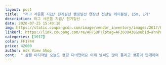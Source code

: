 ```yaml
---
layout: post 
title:  "러그 사은품 지급/ 전기릴선 캠핑릴선 연장선 전선릴 케이블릴, 15m, 1개" 
description: 러그 사은품 지급/ 전기릴선 ..
date: 2020-07-25 15:49:18 
img: https://static.coupangcdn.com/image/vendor_inventory/images/2017/09/21/13/3/75a37410-b052-4832-89c3-dc96bcd51928.jpg 
linkUrl: https://link.coupang.com/re/AFFSDP?lptag=AF3600438&subid=ahnPublicAsk&pageKey=1715391690&itemId=2919774565&vendorItemId=3169812229&traceid=V0-113-c2f62fb0f1e2acf6 
categories: [1017] 
color: FF1744 
price: 42000 
author: Ask View Shop 
cont:  " 삼월 마지막날 오늘도 캥핑 다녀왔어요 이제 날씨도 많이 풀리고 벚꽃이 만개하여 너무 이쁘네요.<br/>  요즘 자리가 없을 정도로 많은 분들이 캥핑을 왔네요.<br/>2019년 첫캥핑이였는데 릴선이 있어 따땄하게 정기장판과 히터사용으로 안춥게 다녀왔어요 ㅋㅋ<br/>7월초에 구입하고 지금 10월 초인데 그동안 캠핑을 자주 다니며 릴선을 사용해본 결과 조금도 불만이 없이 정말 잘 구입했다 생각하는 제품입니다<br/>단점 없음<br/>먼저 생각보다는 작더군요 하지만 길이는 충분하고 가지고 다니기가 아주 좋은 것 같습니다.<br/><br/>아주만족합니다 ^^<br/>여러가지 제품 중에 고민하다 구입했는데 크기도 들고다니기 아주 좋고 가볍습니다<br/>장점 색깔이 이쁘고 코드 꼽는 단자가 4개 좋아요!<br/>저희는 캠핑용으로 구입한것이고 20M를 구입했는데 캠핑장 어디를 가도 길이가 짧지않아 좋았구요 가볍고 작아 좋아요 캠핑용품이 사실 만만치않게 짐이 많은데 많은 자리를 차지하지않아 좋네요 ᆢ혹여 망설이시는 분들 계시면 후회 안하십니다 굳이 지난번에 올린상품평을 찾아 다시 편집해 올립니다 ᆢ상품이 너무좋았어 구입하고자 하시는 분들께 알리고 싶더라구요 ᆢ저도 상품평을 꼼꼼히 읽어보구 상품을 구매하는 1인이기에 누군가에게 도움이 되고자 ㅋㅋ<br/>" 
---
```

